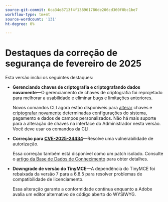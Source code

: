 ```yaml
---
source-git-commit: 6ca34e8713f4f138961786de206cd360f0bc1be7
workflow-type: tm+mt
source-wordcount: '131'
ht-degree: 0%

---
```

# Destaques da correção de segurança de fevereiro de 2025

Esta versão inclui os seguintes destaques:

* **Gerenciando chaves de criptografia e criptografando dados novamente**—O gerenciamento de chaves de criptografia foi reprojetado para melhorar a usabilidade e eliminar bugs e limitações anteriores.<!-- AC-12679 -->

  Novos comandos CLI agora estão disponíveis para [alterar](https://experienceleague.adobe.com/pt-br/docs/commerce-admin/systems/security/encryption-key) chaves e [criptografar novamente](https://developer.adobe.com/commerce/php/development/security/data-encryption/) determinadas configurações do sistema, pagamento e dados de campos personalizados. Não há mais suporte para a alteração de chaves na interface do Administrador nesta versão. Você deve usar os comandos da CLI.

* **Correção para [CVE-2025-24434](https://nvd.nist.gov/vuln/detail/CVE-2025-24434)**—Resolve uma vulnerabilidade de autorização.

  Essa correção também está disponível como um patch isolado. Consulte o [artigo da Base de Dados de Conhecimento](https://experienceleague.adobe.com/pt-br/docs/commerce-knowledge-base/kb/troubleshooting/known-issues-patches-attached/security-update-available-for-adobe-commerce-apsb25-08) para obter detalhes.<!-- AC-12755 -->

* **Downgrade de versão do TinyMCE**—A dependência do TinyMCE foi rebaixada da versão 7 para a 6.8.5 para resolver problemas de compatibilidade de licenciamento.

  Essa alteração garante a conformidade contínua enquanto a Adobe avalia um editor alternativo de código aberto do WYSIWYG.
